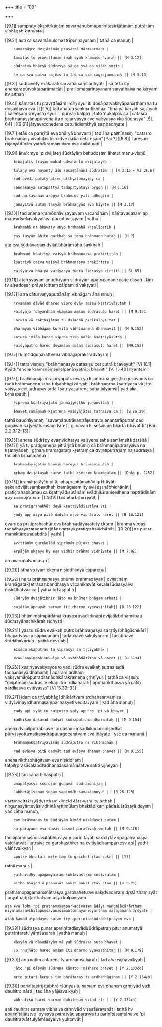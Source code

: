 +++
title = "09"

+++

[[9.1]] saṃpraty ekapitṛkāṇāṃ savarṇānulomapariṇītastrījātānāṃ putrāṇāṃ vibhāgaḥ kathyate |

[[9.2]] asti ca savarṇānulomastrīpariṇayanam | tathā ca manuḥ |

		savarṇāgre dvijātīnāṃ praśastā dārakarmaṇi |

		kāmatas tu pravṛttānām imāḥ syuḥ kramaśo 'varāḥ || [M 3.12]

		śūdraiva bhāryā śūdrasya sā ca svā ca viśaḥ smṛte |

		te ca svā caiva rājñas tu tāś ca svā cāgrajanmanaḥ || [M 3.13]

[[9.3]] śūdraivety evakāraḥ sarvatra saṃbadhyate | sā te tā ity anantarapūrvoktaparāmarśāt | pratilomapariṇayanaṃ sarvathaiva na kāryam ity arthaḥ |

[[9.4]] kāmatas tu pravṛttānām imāḥ syur iti doṣālpatvakhyāpanārthaṃ na tu doṣābhāva eva | [[9.5]] tad āhatuḥ śaṅkha-likhitau: "bhāryā kāryāḥ sajātīyāḥ | sarveṣāṃ śreyasaḥ syur iti pūrvaḥ kalpaḥ | tato 'nukalpaś ca | catasro brāhmaṇasyānupūrveṇa tisro rājanyasya dve vaiśyasya ekā śūdrasya" [ŚL 64] | [[9.6]] jātyavacchedena caturādisṃkhyā saṃbadhyate |

[[9.7]] etāś ca pariṇītā eva bhāryā bhavanti | tad āha paiṭhīnasiḥ: "catasro brahmaṇasy vivāhitās tisro dve caikā cetareṣām" [Pai ?] [[9.8]] itareṣāṃ rājanyādīnāṃ yathākramaṃ tisro dve caikā ceti |

[[9.9]] ānulomye 'pi dvijāteḥ śūdrāyāṃ bahudoṣam āhatur manu-viṣṇū |

		hīnajātis trayaṃ mohād udvahanto dvijātayaḥ |

		kulaṇy eva nayanty āśu sasaṃtānāni śūdratśm || [M 3:15 = Vi 26.6]

		śūdrāvedī pataty atrer utthyatanayasy ca |

		śaunakasya sutopattyā tadapatyatayā bṛgoḥ || [M 3.16]

		śūdrāṃ śayanam āropya brāhmaṇo yāty adhogtim |

		janayitvā sutaṃ tasyāṃ brāhmaṇyād eva hīyate || [M 3.17]

[[9.10]] tad anena kramōḍhāviṣayatvaṃ vacanānām | hārītavacanam api manvādyekavakyatayā pariṇītāviṣayam | yathā |

		brahmahā na bhavaty anyo brahmahā vṛṣalīpatiḥ |

		yas tasyām āhito garbhaḥ sa tena brāhmaṇo hataḥ || [H ?]

ata eva śūdrāvarjaṃ dvijātibhārām āha śaṅkhaḥ |

		brāhmaṇī kṣatriyā vaiśyā brāhmaṇasya prakīrtitāḥ |

		kṣatriyā caiva vaiśyā brāhmaṇasya prakīrtate |

		vaiśyaiva bhāryā vaiśyasya śūdrā śūdrasya kīrtitā || ŚL 65]

[[9.11]] ataḥ svayam anūḍhāyāṃ sūdrāyām apatyajanane caite doṣāḥ | kiṃ tv alpadoṣaḥ prāyaścittaṃ cālpam iti vakṣyati |

[[9.12]] atra cāturvaṇyaputrāṇāṃ vibhāgam āha mnuḥ |

		tryaṃśaṃ dāyād dhared vipro dvāv aṃśau kṣatriyāsutaḥ |

		vaiśyājo 'dhyardham ekāṃśam aṃśaṃ śūdrāsuto haret || [M 9.151]

		sarvaṃ vā rakthajātaṃ tu daśadhā parikalpya tat |

		dharmyaṃ vibhāgaṃ kurvīta vidhinānena dharmavit || [M 9.152]

		caturo 'ṃśān hared vipras triṇ aṃśān kṣatriyāsutaḥ |

		vaiśyāputro hared dvyamśam aṃśaṃ śūdrāsuto haret || [M9.153]

[[9.13]] kiṃcidguṇavattvena vibhāgaprakāradvayam |

[[9.14]] tatra viṣṇuḥ: "brāhmaṇasya catasṛṣu cet putrā bhaveyuḥ" [Vi 18.1] ityādi "anena krameṇāṃśakalpanānyatrāpi bhavati" [Vi 18.40] ityantam | 

[[9.15]] brāhmaṇajāto rājanyāputra eva yadi janmanā jyeṣṭho guṇavāṃś ca tadā brāhmaṇena saha tulyabhāgī kāryaḥ | brāhmaṇrna kṣatriyeṇa vā jāto vaiśyaś cet tadrūpas tadā kṣatriyaputreṇa saha tulyāṃśī | yad āha bṛhaspatiḥ |

		vipreṇa kṣatriyājāto janmajyeṣṭho guṇānvitaḥ |

		bhavet samāṃśaḥ kṣatreṇa vaiśyājātas tathaiva ca || [B 26.20]

tathā baudhāyanaḥ: "savarṇāputrānantrāputrayor anantarāputraś ced guṇavān sa jyeṣṭhāṃśaṃ haret | guṇavān hi śeṣāṇāṃ bhartā bhavatīti" [Bau 2.2.3.12–13] |

[[9.16]] anena śūdrāpy evaṃvidhasya vaiśyena saha samāṃśitā darśitā | \
[[9.17]] yā tu pratigraheṇa pitrārjitā bhūmiḥ sā brāhmaṇīputrasyaiva na kṣatriyādeḥ | gṛhaṃ kramāgataṃ kṣetraṃ ca dvijātiputrāṇāṃ na śūdrasya | tad āha bṛhanmanuḥ |

		brahmadāyāgatāṃ bhūmiṃ hareyur brāhmaṇīsutāḥ |

		gṛhaṃ dvijātayaḥ sarve tathā kṣetraṃ kramāgatam || [Dhko p. 1252]

[[9.18]] kramāgatāyāḥ pitāmahaprapitāmahādigṛhītāyāḥ sakaladvijātisaṃbandhaḥ kramāgatam ity aviśeṣeṇābhidhānāt | pratigrahabhūmau ca kṣatriyādisutānām evādhikāraniṣedhena naptrādīnām apy ananujñānam | [[9.19]] tad āha bṛhaspatiḥ |

		na pratigrahabhūr deyā kṣatriyādisutāya vai |

		yady apy asya pitā dadyān mṛte viprāsuto haret || [B 26.121]

evaṃ ca pratigrahabhūr eva brahmadāyāgatety uktam | brahma vedas tadadhyayanatadarthajñānavattayā pratigrahavidhānāt | [[9.20]] na punar manūktārcanalabdhā | yathā |

		āvṛttānāṃ gurukulād viprāṇāṃ pūjako bhavet |

		nṛpāṇām akṣayo hy eṣa vidhir brāhmo vidhīyate || [M 7.82]

arcanarūpatvād asya |

[[9.21]] atha vā iyam ekena niṣiddhānyā cāpareṇa |

[[9.22]] na tu brāhmaṇasya bhūmir brahmadāyaḥ | dvijātīnāṃ kramāgatakṣetrasaṃbandhasya vācanikatvāt kevalaśūdrasyaiva niṣiddhatvāc ca | yathā bṛhaspatiḥ |

		śūdryāṃ dvijātibhir jāto na bhūmer bhāgam arhati |

		sajātāv āpnuyāt sarvam iti dharmo vyavasthitaḥ|| [B 26.122]

[[9.23]] bhūmimātropādānāt krayaprasādādināpi dvijātilabdhamūbau śūdrasyānadhikāraḥ sidhyati |

[[9.24]] yas tu śūdra evaikaḥ putro brāhmaṇasya sa tṛtīyabhāgādhikārī | bhāgadvayaṃ sapiṇḍānām | tadabhāve sakulyānām | tadabhāve śrāddhakartuḥ | yathā devalaḥ |

		niṣāda ekaputras tu viprasya sa tṛtīyabhāk |

		dvau sapiṇḍaḥ sakulyo vā svadhādātātha vā haret || [D 1594]

[[9.26]] kṣatriyavaiśyayos to yadi śūdra evaikaḥ putras tadā tadhanasyārdhaharaḥ | aparam ardhaṃ vakṣyamāṇāputradhanādhikārakrameṇa gṛhṇīyuḥ | tathā ca viṣṇuḥ: "dvijātīnāṃ śūdras tv ekaputro 'rdhaharaḥ | aputrarikthasya yā gatiḥ sārdhasya dvitīyasya" [Vi 18.32–33] | 

[[9.27]] idaṃ ca tṛtīyabhāgādhikāritvam ardhaharatvaṃ ca vidyāvinayadharmasaṃpannasyeti veditavyam | yad āha manuḥ |

		yady api syāt tu satputro yady aputro 'pi vā bhavet |

		nādhikaṃ daśamād dadyāt śūdrāputrāya dharmataḥ || [M 9.154]

anena dvijātiputrābhāve 'pi daśamāṃśādhikadānaniṣedhāt pūrvasyottamaikaśūdrāputragocaratvam eva jñāyate | yac ca manunā |

		brāhmaṇakṣatriyaviśāṃ śūdrāputro na rikthabhāk |

		yad evāsya pitā dadyāt tad evāsya dhanaṃ bhavet || [M 9.155]

anena rikthabhāgitvam eva niṣiddham | tatpitṛprasādalabdhadhanadaśamāṃśatve satīti vijñeyam |

[[9.28]] tac cāha bṛhaspatiḥ |

		anapatyasya śuśrūṣur guṇavān śūdrayonijaḥ |

		labhetājīvanaṃ śeṣaṃ sapiṇḍāḥ samavāpnuyuḥ || [B 26.125]

vartanocitakṛṣyādyarthaṃ kiṃcid dātavyam ity arthaḥ | nirguṇasyāntevāsividhinā vṛttimūlaṃ bhaktādikaṃ pādaśuśrūṣayā deyam | yac cāha manuḥ,

		yaṃ brāhmaṇas tu śūdrāyāṃ kāmād utpādayet sutam |

		sa pārayann eva śavas tasmāt pāraśavaḥ smṛtaḥ || [M 9.178]

tad apariṇītaśūdrāsutābhiprāyaṃ pariṇītāyāḥ sakṛd ṛtāv upagamanasya vaidhatvāt | tatraiva ca garbhasthiter na dvitīyādisaṃparkeṣv api | yathā yājñavalkyaḥ |

		aputre bhrātari mṛte tāṃ tu gacched ṛtau sakṛt || [Y?]

tathā manuḥ |

		yathāvidhy upagamyaināṃ śuklavastrāṃ śucivratām |

		mitho bhajed ā prasavāt sakṛt sakṛd ṛtāv ṛtau || [m 9.70]

prathamopagamanamātrasya garbhahetutve sakṛdvacanaṃ dṛṣṭārthaṃ syāt | anyathādṛṣṭārthatvam asya kalpanīyam |

	ata eva loke 'pi prathamasaṃparkadivasam ādāya maṅgalācārārthaṃ niyatamāsavihitapuṃsavanasīmantonnayanādyarthaṃ māsagaṇanā dṛśyate |

	ataḥ kāmād utpādayet sutam ity apariṇītaśūdrābhiprāyam eva |

[[9.29]] śūdrasya punar apariṇītadāsyādiśūdrāputraḥ pitur anumatyā putrāntaratulyāṃśaharaḥ | yathā manuḥ |

		dāsyāṃ vā dāsadāsyāṃ vā yaḥ śūdrasya suto bhavet |

		so 'nujñāto hared aṃśam iti dharmo vyavasthitaḥ || [M 9.179]

[[9.30]] anumatim antareṇa tv ardhāṃśaharaḥ | tad āha yājñavalkyaḥ |

		jāto 'pi dāsyāṃ śūdreṇa kāmato 'ṃśaharo bhavet | [Y 2.133cd]

		mṛte pitari kuryus taṃ bhrātaras tv ardhabhāginam || [Y 2.134ab]

[[9.31]] pariṇītastrījātabhrātṛśūnyas tu sarvam eva dhanaṃ gṛhṇīyād yadi dauhitro nāsti | tad āha yājñavalkyaḥ |

		abhrātṛko haret sarvaṃ duhitṝṇāṃ sutād ṛte || [Y 2.134cd]

sati dauhitre samaṃ vibhajya gṛhṇīyād viśeṣāśravaṇāt | tathā hy apariṇītājātatve 'py asya putratvād aparasya tu pariṇītāsaṃtānatve 'pi dauhitratvāt tulyāṃśasyaiva yuktatvāt |
